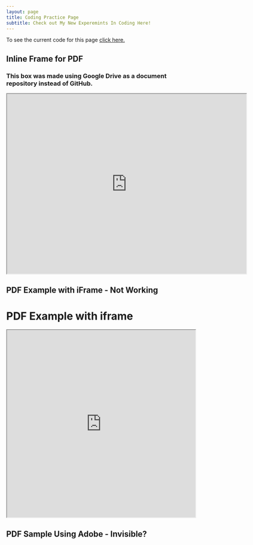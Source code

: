 ```yaml
---
layout: page
title: Coding Practice Page
subtitle: Check out My New Experemints In Coding Here!
---
```

To see the current code for this page <a href="https://github.com/amandatallman/amandatallman.github.io/blob/28c360e3d6233a139563372facec5ce0fe1e52a2/practice.md">click here.</a>

## Inline Frame for PDF
### This box was made using Google Drive as a document repository instead of GitHub. 
<iframe src="https://drive.google.com/file/d/1r_judp8ATHuLVNw4kXGu_hqrW0uJIHNG/preview" width="640" height="480" allow="autoplay"></iframe>

## PDF Example with iFrame - Not Working
<html>
  <head>
    <title>Title of the document</title>
  </head>
  <body>
    <h1>PDF Example with iframe</h1>
    <iframe src="https://drive.google.com/file/d/1M3xdLBnFBdBh725aAKVpyvZjSl0D0hK7/view?usp=share_link" width="100%" height="500px">
    </iframe>
  </body>
</html>

## PDF Sample Using Adobe - Invisible?
<div id="adobe-dc-view" style="width: 800px;"></div>
<script src="https://documentservices.adobe.com/view-sdk/viewer.js"></script>
<script type="text/javascript">
	document.addEventListener("adobe_dc_view_sdk.ready", function(){ 
		var adobeDCView = new AdobeDC.View({clientId: "<YOUR_CLIENT_ID>", divId: "adobe-dc-view"});
		adobeDCView.previewFile({
			content:{location: {url: "https://github.com/amandatallman/work-samples/blob/d4ce4e1fcaedd67c3a4540e4640b7b9fb2204e6e/degrees/College%20Awards.pdf"}},
			metaData:{fileName: "College Awards.pdf"}
		}, {embedMode: "IN_LINE"});
	});
</script>